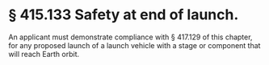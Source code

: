 # § 415.133   Safety at end of launch.

An applicant must demonstrate compliance with § 417.129 of this chapter, for any proposed launch of a launch vehicle with a stage or component that will reach Earth orbit. 




